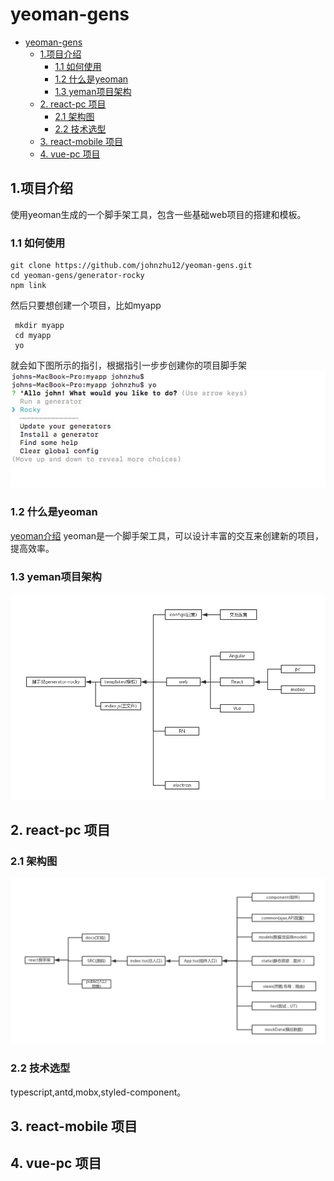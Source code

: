 
# yeoman-gens

<!-- @import "[TOC]" {cmd="toc" depthFrom=1 depthTo=6 orderedList=false} -->

<!-- code_chunk_output -->

* [yeoman-gens](#yeoman-gens)
	* [1.项目介绍](#1项目介绍)
		* [1.1 如何使用](#11-如何使用)
		* [1.2 什么是yeoman](#12-什么是yeoman)
		* [1.3 yeman项目架构](#13-yeman项目架构)
	* [2. react-pc 项目](#2-react-pc-项目)
		* [2.1 架构图](#21-架构图)
		* [2.2 技术选型](#22-技术选型)
	* [3. react-mobile 项目](#3-react-mobile-项目)
	* [4. vue-pc 项目](#4-vue-pc-项目)

<!-- /code_chunk_output -->

## 1.项目介绍

使用yeoman生成的一个脚手架工具，包含一些基础web项目的搭建和模板。

### 1.1 如何使用

```shell
git clone https://github.com/johnzhu12/yeoman-gens.git
cd yeoman-gens/generator-rocky
npm link
```

然后只要想创建一个项目，比如myapp

```shell
 mkdir myapp
 cd myapp
 yo
```

就会如下图所示的指引，根据指引一步步创建你的项目脚手架
![step1](./generator-rocky/docs/imgs/demo1.png)

### 1.2 什么是yeoman

[yeoman介绍](http://yeoman.io)
yeoman是一个脚手架工具，可以设计丰富的交互来创建新的项目，提高效率。

### 1.3 yeman项目架构

![yeoman-arch](./generator-rocky/docs/imgs/yeoman-arch.jpg)

## 2. react-pc 项目

### 2.1 架构图

![yeoman-arch](./generator-rocky/docs/imgs/react-arch.jpg)

### 2.2 技术选型

typescript,antd,mobx,styled-component。

## 3. react-mobile 项目

## 4. vue-pc 项目
